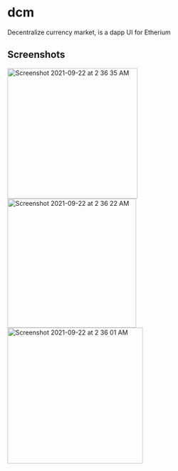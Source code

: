 # dcm 

Decentralize currency market, is a dapp UI for Etherium

## Screenshots


<img width="292" alt="Screenshot 2021-09-22 at 2 36 35 AM" src="https://user-images.githubusercontent.com/32772323/134269697-15177fe8-cabe-47dd-a46d-c691753bee2f.png">

<img width="289" alt="Screenshot 2021-09-22 at 2 36 22 AM" src="https://user-images.githubusercontent.com/32772323/134269704-ea76639f-ebde-4e64-831e-34ef28fa0b5a.png">

<img width="304" alt="Screenshot 2021-09-22 at 2 36 01 AM" src="https://user-images.githubusercontent.com/32772323/134269705-70b38fbc-29d0-46d3-a5d4-ae2214d02c89.png">
